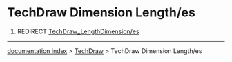 # TechDraw Dimension Length/es
1.  REDIRECT [TechDraw\_LengthDimension/es](TechDraw_LengthDimension/es.md)

---
[documentation index](../README.md) > [TechDraw](TechDraw_Workbench.md) > TechDraw Dimension Length/es
